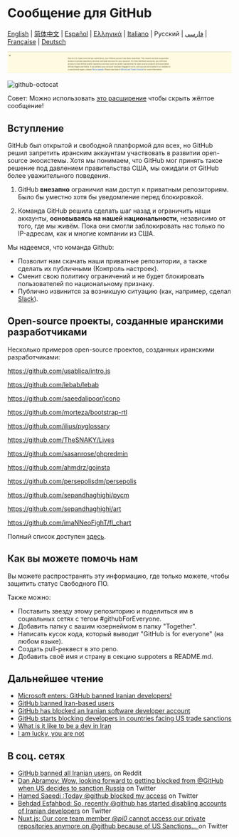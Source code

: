 # Сообщение для GitHub

[English](./README.md) | [简体中文](./README-CN.md) | [Español](./README-ES.md) | [Ελληνικά](./README-GR.md) | [Italiano](./README-IT.md) | Русский | [فارسی](./README-PER.md) | [Française](./README-FR.md) | [Deutsch](./README-DE.md)

![alt text](./message.png)

![github-octocat](https://user-images.githubusercontent.com/16706911/61997137-7aa7df00-b0b2-11e9-97f1-f452855fe21c.png)


Совет: Можно использовать [это расширение](https://github.com/MohamadKh75/ShutHub) чтобы скрыть жёлтое сообщение!

## Вступление

GitHub был открытой и свободной платформой для всех, но GitHub решил запретить иранским аккаунтам участвовать в развитии open-source экосистемы. Хотя мы понимаем, что GitHub мог принять такое решение под давлением правительства США, мы ожидали от GitHub более уважительного поведения.

1. GitHub __внезапно__ ограничил нам доступ к приватным репозиториям. Было бы уместно хотя бы уведомление перед блокировкой.

2. Команда GitHub решила сделать шаг назад и ограничить наши аккаунты, **основываясь на нашей национальности**, независимо от того, где мы живём. Пока они смогли заблокировать нас только по IP-адресам, как и многие компании из США.

Мы надеемся, что команда Github:

- Позволит нам скачать наши приватные репозитории, а также сделать их публичными (Контроль настроек).
- Сменит свою политику ограничений и не будет блокировать пользователей по национальному признаку.
- Публично извинится за возникшую ситуацию (как, например, сделал [Slack](https://slackhq.com/an-apology-and-an-update)).

## Open-source проекты, созданные иранскими разработчиками

Несколько примеров open-source проектов, созданных иранскими разработчиками:

https://github.com/usablica/intro.js

https://github.com/lebab/lebab

https://github.com/saeedalipoor/icono

https://github.com/morteza/bootstrap-rtl

https://github.com/ilius/pyglossary

https://github.com/TheSNAKY/Lives

https://github.com/sasanrose/phpredmin

https://github.com/ahmdrz/goinsta

https://github.com/persepolisdm/persepolis

https://github.com/sepandhaghighi/pycm

https://github.com/sepandhaghighi/art

https://github.com/imaNNeoFighT/fl_chart

Полный список доступен [здесь](https://github.com/mohebifar/made-in-iran).

## Как вы можете помочь нам

Вы можете распространять эту информацию, где только можете, чтобы защитить статус Свободного ПО.

Также можно:

- Поставить звезду этому репозиторию и поделиться им в социальных сетях с тегом #githubForEveryone.
- Добавить папку с вашим юзернеймом в папку "Together".
- Написать кусок кода, который выводит "GitHub is for everyone" (на любом языке).
- Создать pull-реквест в это репо.
- Добавить своё имя и страну в секцию suppoters в README.md.

## Дальнейшее чтение
- [Microsoft enters: GitHub banned Iranian developers!](https://medium.com/@d.aliyamini/microsoft-enters-github-banned-iranian-developers-843f7c60a146)
- [GitHub banned Iran-based users](https://financialtribune.com/articles/sci-tech/99111/github-bans-iran-based-users)
- [GitHub has blocked an Iranian software developer account](https://hub.packtpub.com/github-has-blocked-an-iranian-software-developers-account)
- [GitHub starts blocking developers in countries facing US trade sanctions](https://www.zdnet.com/article/github-starts-blocking-developers-in-countries-facing-us-trade-sanctions)
- [What is it like to be a dev in Iran](https://shahinsorkh.ir/2019/07/20/how-is-it-like-to-be-a-dev-in-iran)
- [I am lucky, you are not](https://dev.to/jeromegamez/i-am-lucky-you-are-not-2eco)

## В соц. сетях
- [GitHub banned all Iranian users.](https://www.reddit.com/r/programming/comments/ciey8g/github_banned_all_iranian_users_our_accounts_are/) on Reddit
- [Dan Abramov: Wow, looking forward to getting blocked from @GitHub when US decides to sanction Russia](https://twitter.com/dan_abramov/status/1154869188672086019?s=19) on Twitter
- [Hamed Saeedi :Today @github blocked my access](https://twitter.com/Hamed/status/1154268514074660864?s=19) on Twitter
- [Behdad Esfahbod: So, recently @github has started disabling accounts of Iranian developers](https://twitter.com/behdadesfahbod/status/1154755351092158465?s=19) on Twitter
- [Nuxt.js: Our core team member @_pi0_ cannot access our private repositories anymore on @github because of US Sanctions...
](https://t.co/4FiLexH9Mf) on Twitter
